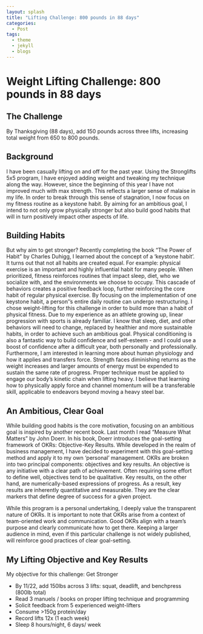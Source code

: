 ```yaml
---
layout: splash
title: "Lifting Challenge: 800 pounds in 88 days"
categories:
  - Post
tags:
  - theme
  - jekyll
  - blogs
---
```


# Weight Lifting Challenge: 800 pounds in 88 days

## The Challenge

By Thanksgiving (88 days), add 150 pounds across three lifts, increasing total weight from 650 to 800 pounds. 

## Background

I have been casually lifting on and off for the past year. Using the Stronglifts 5x5 program, I have enjoyed adding weight and tweaking my technique along the way. However, since the beginning of this year I have not improved much with max strength. This reflects a larger sense of malaise in my life. In order to break through this sense of stagnation, I now focus on my fitness routine as a keystone habit. By aiming for an ambitious goal, I intend to not only grow physically stronger but also build good habits that will in turn positively impact other aspects of life. 


## Building Habits

But why aim to get stronger? Recently completing the book “The Power of Habit” by Charles Duhigg, I learned about the concept of a ‘keystone habit’. It turns out that not all habits are created equal. For example: physical exercise is an important and highly influential habit for many people. When prioritized, fitness reinforces routines that impact sleep, diet, who we socialize with, and the environments we choose to occupy. This cascade of behaviors creates a positive feedback loop, further reinforcing the core habit of regular physical exercise. By focusing on the implementation of one keystone habit, a person’’s entire daily routine can undergo restructuring. I chose weight-lifting for this challenge in order to build more than a habit of physical fitness. Due to my experience as an athlete growing up, linear progression with sports is already familiar. I know that sleep, diet, and other behaviors will need to change, replaced by healthier and more sustainable habits, in order to achieve such an ambitious goal. Physical conditioning is also a fantastic way to build confidence and self-esteem - and I could use a boost of confidence after a difficult year, both personally and professionally. Furthermore, I am interested in learning more about human physiology and how it applies and transfers force. Strength faces diminishing returns as the weight increases and larger amounts of energy must be expended to sustain the same rate of progress. Proper technique must be applied to engage our body’s kinetic chain when lifting heavy. I believe that learning how to physically apply force and channel momentum will be a transferable skill, applicable to endeavors beyond moving a heavy steel bar.

## An Ambitious, Clear Goal

While building good habits is the core motivation, focusing on an ambitious goal is inspired by another recent book. Last month I read “Measure What Matters” by John Doerr. In his book, Doerr introduces the goal-setting framework of OKRs: Objective-Key Results. While developed in the realm of business management, I have decided to experiment with this goal-setting method and apply it to my own ‘personal’ management. OKRs are broken into two principal components: objectives and key results. An objective is any initiative with a clear path of achievement. Often requiring some effort to define well, objectives tend to be qualitative. Key results, on the other hand, are numerically-based expressions of progress. As a result, key results are inherently quantitative and measurable. They are the clear markers that define degree of success for a given project.

While this program is a personal undertaking, I deeply value the transparent nature of OKRs. It is important to note that OKRs arise from a context of team-oriented work and communication. Good OKRs align with a team’s purpose and clearly communicate how to get there. Keeping a larger audience in mind, even if this particular challenge is not widely published, will reinforce good practices of clear goal-setting.

## My Lifting Objective and Key Results 

My objective for this challenge: Get Stronger 
 * By 11/22, add 150lbs across 3 lifts: squat, deadlift, and benchpress (800lb total)
 * Read 3 manuels / books on proper lifting technique and programming
 * Solicit feedback from 5 experienced weight-lifters
 * Consume >150g protein/day
 * Record lifts 12x (1 each week)
 * Sleep 8 hours/night, 6 days/ week
